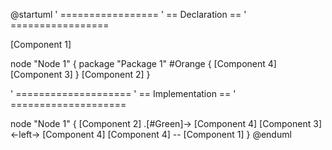 @startuml
' =================
' == Declaration ==
' =================

[Component 1]

node "Node 1" {
    package "Package 1" #Orange {
        [Component 4]
        [Component 3]
    }
    [Component 2]
}



' ====================
' == Implementation ==
' ====================


node "Node 1" {
    [Component 2] .[#Green]-> [Component 4]
    [Component 3] <-left-> [Component 4]
    [Component 4] -- [Component 1]
}
@enduml
